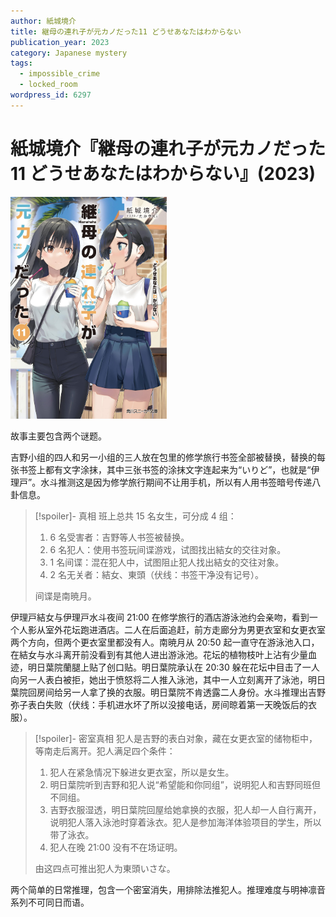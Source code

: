 ```yaml
---
author: 紙城境介
title: 継母の連れ子が元カノだった11 どうせあなたはわからない
publication_year: 2023
category: Japanese mystery
tags:
  - impossible_crime
  - locked_room
wordpress_id: 6297
---
```


# 紙城境介『継母の連れ子が元カノだった11 どうせあなたはわからない』(2023)

<img src=images/2023_cover.jpg width=250/>

故事主要包含两个谜题。

吉野小组的四人和另一小组的三人放在包里的修学旅行书签全部被替换，替换的每张书签上都有文字涂抹，其中三张书签的涂抹文字连起来为“いりど”，也就是“伊理戸”。水斗推测这是因为修学旅行期间不让用手机，所以有人用书签暗号传递八卦信息。

> [!spoiler]- 真相
> 班上总共 15 名女生，可分成 4 组：
> 1. 6 名受害者：吉野等人书签被替换。
> 2. 6 名犯人：使用书签玩间谍游戏，试图找出結女的交往对象。
> 3. 1 名间谍：混在犯人中，试图阻止犯人找出結女的交往对象。
> 4. 2 名无关者：結女、東頭（伏线：书签干净没有记号）。
> 
> 间谍是南暁月。

伊理戸結女与伊理戸水斗夜间 21:00 在修学旅行的酒店游泳池约会亲吻，看到一个人影从室外花坛跑进酒店。二人在后面追赶，前方走廊分为男更衣室和女更衣室两个方向，但两个更衣室里都没有人。南暁月从 20:50 起一直守在游泳池入口，在結女与水斗离开前没看到有其他人进出游泳池。花坛的植物枝叶上沾有少量血迹，明日葉院蘭腿上贴了创口贴。明日葉院承认在 20:30 躲在花坛中目击了一人向另一人表白被拒，她出于愤怒将二人推入泳池，其中一人立刻离开了泳池，明日葉院回房间给另一人拿了换的衣服。明日葉院不肯透露二人身份。水斗推理出吉野弥子表白失败（伏线：手机进水坏了所以没接电话，房间晾着第一天晚饭后的衣服）。

> [!spoiler]- 密室真相
> 犯人是吉野的表白对象，藏在女更衣室的储物柜中，等南走后离开。犯人满足四个条件：
> 1. 犯人在紧急情况下躲进女更衣室，所以是女生。
> 2. 明日葉院听到吉野和犯人说“希望能和你同组”，说明犯人和吉野同班但不同组。
> 3. 吉野衣服湿透，明日葉院回屋给她拿换的衣服，犯人却一人自行离开，说明犯人落入泳池时穿着泳衣。犯人是参加海洋体验项目的学生，所以带了泳衣。
> 4. 犯人在晚 21:00 没有不在场证明。
> 
> 由这四点可推出犯人为東頭いさな。

两个简单的日常推理，包含一个密室消失，用排除法推犯人。推理难度与明神凛音系列不可同日而语。
